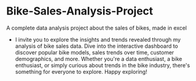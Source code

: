 # Bike-Sales-Analysis-Project
A complete  data analysis project about the sales of bikes, made in excel

- I invite you to explore the insights and trends revealed through my analysis of bike sales data. Dive into the interactive dashboard to discover popular bike models, sales trends over time, customer demographics, and more. Whether you're a data enthusiast, a bike enthusiast, or simply curious about trends in the bike industry, there's something for everyone to explore. Happy exploring!

